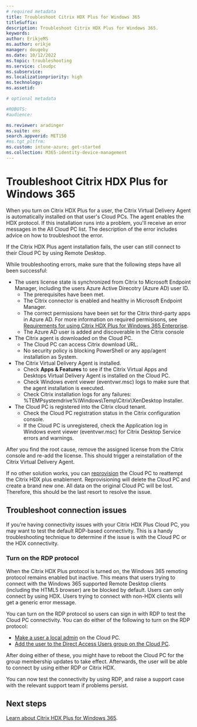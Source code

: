 ```yaml
---
# required metadata
title: Troubleshoot Citrix HDX Plus for Windows 365
titleSuffix:
description: Troubleshoot Citrix HDX Plus for Windows 365.
keywords:
author: ErikjeMS  
ms.author: erikje
manager: dougeby
ms.date: 10/12/2022
ms.topic: troubleshooting
ms.service: cloudpc
ms.subservice: 
ms.localizationpriority: high
ms.technology:
ms.assetid: 

# optional metadata

#ROBOTS:
#audience:

ms.reviewer: aradinger
ms.suite: ems
search.appverid: MET150
#ms.tgt_pltfrm:
ms.custom: intune-azure; get-started
ms.collection: M365-identity-device-management
---
```


# Troubleshoot Citrix HDX Plus for Windows 365

When you turn on Citrix HDX Plus for a user, the Citrix Virtual Delivery Agent is automatically installed on that user's Cloud PCs. The agent enables the HDX protocol. If this installation runs into a problem, you'll receive an error messages in the All Cloud PC list. The description of the error includes advice on how to troubleshoot the error.

If the Citrix HDX Plus agent installation fails, the user can still connect to their Cloud PC by using Remote Desktop.

While troubleshooting errors, make sure that the following steps have all been successful:

- The users license state is synchronized from Citrix to Microsoft Endpoint Manager, including the users Azure Active Direcotry (Azure AD) user ID.
  - The prerequisites have been met.
  - The Citrix connector is enabled and healthy in Microsoft Endpoint Manager.
  - The correct permissions have been set for the Citrix third-party apps in Azure AD. For more information on required permisisons, see [Requirements for using Citrix HDX Plus for Windows 365 Enterprise](requirements-citrix.md).
  - The Azure AD user is added and discoverable  in the Citrix console  
- The Citrix agent is downloaded on the Cloud PC.
  - The Cloud PC can access Citrix download URL.
  - No security policy is blocking PowerShell or any app/agent installation as System.
- The Citrix Virtual Delivery Agent is installed.
  - Check **Apps & Features** to see if the Citrix Virtual Apps and Desktops Virtual Delivery Agent is installed on the Cloud PC.
  - Check Windows event viewer (eventvwr.msc) logs to make sure that the agent installation is executed.
  - Check Citrix installation logs for any failures:  %TEMPsystemdrive%\Windows\Temp\Citrix\XenDesktop Installer.
- The Cloud PC is registered into the Citrix cloud tenant.
  - Check the Cloud PC registration status in the Citrix configuration console.
  - If the Cloud PC is unregistered, check the Application log in Windows event viewer (eventvwr.msc) for Citrix Desktop Service errors and warnings.

After you find the root cause, remove the assigned license from the Citrix console and re-add the license. This should trigger a reinstallation of the Citrix Virtual Delivery Agent. 

If no other solution works, you can [reprovision](reprovision-cloud-pc.md) the Cloud PC to reattempt the Citrix HDX plus enablement. Reprovisioning will delete the Cloud PC and create a brand new one. All data on the original Cloud PC will be lost. Therefore, this should be the last resort to resolve the issue.

## Troubleshoot connection issues

If you’re having connectivity issues with your Citrix HDX Plus Cloud PC, you may want to test the default RDP-based connectivity. This is a handy troubleshooting technique to determine if the issue is with the Cloud PC or the HDX connectivity.

### Turn on the RDP protocol

When the Citrix HDX Plus protocol is turned on, the Windows 365 remoting protocol remains enabled but inactive. This means that users trying to connect with the Windows 365 supported Remote Desktop clients (including the HTML5 browser) are be blocked by default. Users can only connect by using HDX. Users trying to connect with non-HDX clients will get a generic error message.

You can turn on the RDP protocol so users can sign in with RDP to test the Cloud PC connectivity. You can do either of the following to turn on the RDP protocol:

- [Make a user a local admin](assign-users-as-local-admin.md) on the Cloud PC.
- [Add the user to the Direct Access Users group on the Cloud PC](/windows/client-management/mdm/policy-csp-localusersandgroups?WT.mc_id=Portal-fx).

After doing either of these,  you might have to reboot the Cloud PC for the group membership updates to take effect. Afterwards, the user will be able to connect by using either RDP or Citrix HDX.

You can now test the connectivity by using RDP, and raise a support case with the relevant support team if problems persist.

<!-- ########################## -->
## Next steps

[Learn about Citrix HDX Plus for Windows 365](set-up-citrix.md).
